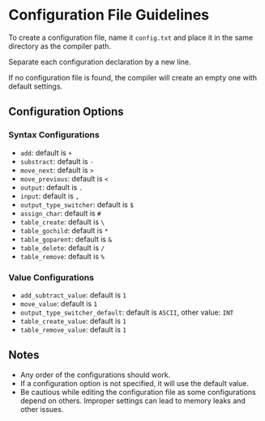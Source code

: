 # Configuration File Guidelines

To create a configuration file, name it `config.txt` and place it in the same directory as the compiler path.

Separate each configuration declaration by a new line.

If no configuration file is found, the compiler will create an empty one with default settings.

## Configuration Options

### Syntax Configurations

- `add`: default is `+`
- `substract`: default is `-`
- `move_next`: default is `>`
- `move_previous`: default is `<`
- `output`: default is `.`
- `input`: default is `,`
- `output_type_switcher`: default is `$`
- `assign_char`: default is `#`
- `table_create`: default is `\`
- `table_gochild`: default is `*`
- `table_goparent`: default is `&`
- `table_delete`: default is `/`
- `table_remove`: default is `%`

### Value Configurations

- `add_subtract_value`: default is `1`
- `move_value`: default is `1`
- `output_type_switcher_default`: default is `ASCII`, other value: `INT`
- `table_create_value`: default is `1`
- `table_remove_value`: default is `1`

## Notes

- Any order of the configurations should work.
- If a configuration option is not specified, it will use the default value.
- Be cautious while editing the configuration file as some configurations depend on others. Improper settings can lead to memory leaks and other issues.
